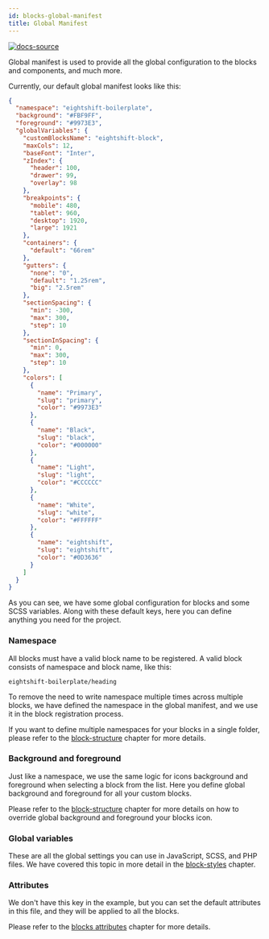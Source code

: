 ```yaml
---
id: blocks-global-manifest
title: Global Manifest
---
```


[![docs-source](https://img.shields.io/badge/source-eightshift--frontend--libs-yellow?style=for-the-badge&logo=javascript&labelColor=2a2a2a)](https://github.com/infinum/eightshift-frontend-libs/tree/develop/blocks/init/src/Blocks/)

Global manifest is used to provide all the global configuration to the blocks and components, and much more.

Currently, our default global manifest looks like this:

```json
{
  "namespace": "eightshift-boilerplate",
  "background": "#FBF9FF",
  "foreground": "#9973E3",
  "globalVariables": {
    "customBlocksName": "eightshift-block",
    "maxCols": 12,
    "baseFont": "Inter",
    "zIndex": {
      "header": 100,
      "drawer": 99,
      "overlay": 98
    },
    "breakpoints": {
      "mobile": 480,
      "tablet": 960,
      "desktop": 1920,
      "large": 1921
    },
    "containers": {
      "default": "66rem"
    },
    "gutters": {
      "none": "0",
      "default": "1.25rem",
      "big": "2.5rem"
    },
    "sectionSpacing": {
      "min": -300,
      "max": 300,
      "step": 10
    },
    "sectionInSpacing": {
      "min": 0,
      "max": 300,
      "step": 10
    },
    "colors": [
      {
        "name": "Primary",
        "slug": "primary",
        "color": "#9973E3"
      },
      {
        "name": "Black",
        "slug": "black",
        "color": "#000000"
      },
      {
        "name": "Light",
        "slug": "light",
        "color": "#CCCCCC"
      },
      {
        "name": "White",
        "slug": "white",
        "color": "#FFFFFF"
      },
      {
        "name": "eightshift",
        "slug": "eightshift",
        "color": "#0D3636"
      }
    ]
  }
}
```

As you can see, we have some global configuration for blocks and some SCSS variables. Along with these default keys, here you can define anything you need for the project.

### Namespace

All blocks must have a valid block name to be registered. A valid block consists of namespace and block name, like this:
```
eightshift-boilerplate/heading
```

To remove the need to write namespace multiple times across multiple blocks, we have defined the namespace in the global manifest, and we use it in the block registration process.

If you want to define multiple namespaces for your blocks in a single folder, please refer to the [block-structure](block-structure) chapter for more details.

### Background and foreground

Just like a namespace, we use the same logic for icons background and foreground when selecting a block from the list. Here you define global background and foreground for all your custom blocks.

Please refer to the [block-structure](block-structure) chapter for more details on how to override global background and foreground your blocks icon.

### Global variables

These are all the global settings you can use in JavaScript, SCSS, and PHP files. We have covered this topic in more detail in the [block-styles](blocks-styles) chapter.

### Attributes

We don't have this key in the example, but you can set the default attributes in this file, and they will be applied to all the blocks.

Please refer to the [blocks attributes](blocks-attributes) chapter for more details.
